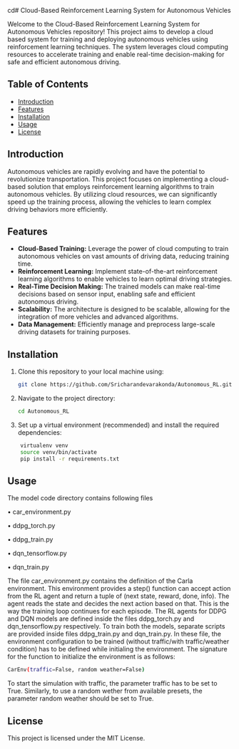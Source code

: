 cd# Cloud-Based Reinforcement Learning System for Autonomous Vehicles

Welcome to the Cloud-Based Reinforcement Learning System for Autonomous Vehicles repository! This project aims to develop a cloud based system for training and deploying autonomous vehicles using reinforcement learning techniques. The system leverages cloud computing resources to accelerate training and enable real-time decision-making for safe and efficient autonomous driving.

## Table of Contents

- [Introduction](#introduction)
- [Features](#features)
- [Installation](#installation)
- [Usage](#usage)
- [License](#license)

## Introduction

Autonomous vehicles are rapidly evolving and have the potential to revolutionize transportation. This project focuses on implementing a cloud-based solution that employs reinforcement learning algorithms to train autonomous vehicles. By utilizing cloud resources, we can significantly speed up the training process, allowing the vehicles to learn complex driving behaviors more efficiently.

## Features

- **Cloud-Based Training:** Leverage the power of cloud computing to train autonomous vehicles on vast amounts of driving data, reducing training time.
- **Reinforcement Learning:** Implement state-of-the-art reinforcement learning algorithms to enable vehicles to learn optimal driving strategies.
- **Real-Time Decision Making:** The trained models can make real-time decisions based on sensor input, enabling safe and efficient autonomous driving.
- **Scalability:** The architecture is designed to be scalable, allowing for the integration of more vehicles and advanced algorithms.
- **Data Management:** Efficiently manage and preprocess large-scale driving datasets for training purposes.

## Installation

1. Clone this repository to your local machine using:

   ```bash
   git clone https://github.com/Sricharandevarakonda/Autonomous_RL.git
   ```
1. Navigate to the project directory:
   ```bash
   cd Autonomous_RL
   ```
1. Set up a virtual environment (recommended) and install the required dependencies:
  ```bash
      virtualenv venv
      source venv/bin/activate
      pip install -r requirements.txt
   ```
## Usage
The model code directory contains following files

• car_environment.py

• ddpg_torch.py

• ddpg_train.py

• dqn_tensorflow.py

• dqn_train.py

The file car_environment.py contains the definition of the Carla environment.
This environment provides a step() function can accept action from
the RL agent and return a tuple of (next state, reward, done, info).
The agent reads the state and decides the next action based on that. This
is the way the training loop continues for each episode.
The RL agents for DDPG and DQN models are defined inside the files
ddpg_torch.py and dqn_tensorflow.py respectively. To train both the models,
separate scripts are provided inside files ddpg_train.py and dqn_train.py.
In these file, the environment configuration to be trained (without traffic/with
traffic/weather condition) has to be defined while initialing the environment.
The signature for the function to initialize the environment is as follows:
   ```bash
CarEnv(traffic=False, random weather=False)
   ```
To start the simulation with traffic, the parameter traffic has to be set to
True. Similarly, to use a random wether from available presets, the parameter
random weather should be set to True.

## License
This project is licensed under the MIT License.

